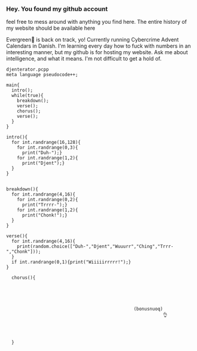 ### Hey. You found my github account
feel free to mess around with anything you find here.
The entire history of my website should be available here


Evergreen🎄 is back on track, yo! 
Currently running Cybercrime Advent Calendars in Danish.
I'm learning every day how to fuck with numbers in an interesting manner, but my github is for hosting my website.
Ask me about intelligence, and what it means.
I'm not difficult to get a hold of.


```
djenterator.pcpp
meta language pseudocode++;

main{
  intro();
  while(true){
    breakdown();
    verse();
    chorus();
    verse();
  }
}

intro(){
  for int.randrange(16,128){
    for int.randrange(0,3){
      print("Duh-");}
    for int.randrange(1,2){
      print("Djent");}
  }
}


breakdown(){
  for int.randrange(4,16){
    for int.randrange(0,2){
      print("Trrrr-");}
    for int.randrange(1,2){
      print("Chonk!");}
  }
}

verse(){
  for int.randrange(4,16){
    print(random.choice(["Duh-","Djent","Wuuurr","Ching","Trrr-","Chonk"]));
  }
  if int.randrange(0,1){print("Wiiiiirrrrr!");}
}
  
  chorus(){
  




                                                (bonusnuoq)
                                                           👌




  }



```

<!--
**messingsang/messingsang** is a ✨ _special_ ✨ repository because its `README.md` (this file) appears on your GitHub profile.

Here are some ideas to get you started:

- 🔭 I’m currently working on ...
- 🌱 I’m currently learning ...
- 👯 I’m looking to collaborate on ...
- 🤔 I’m looking for help with ...
- 💬 Ask me about ...
- 📫 How to reach me: ...
- 😄 Pronouns: ...
- ⚡ Fun fact: ...
-->

